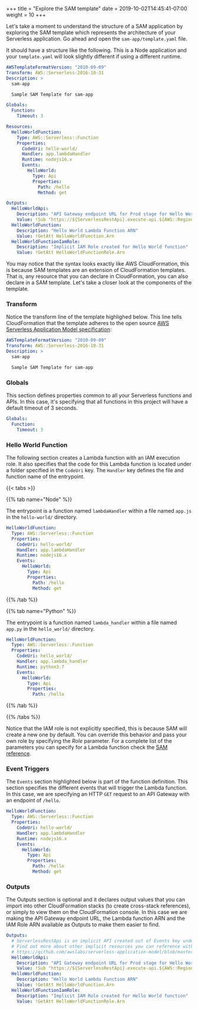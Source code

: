 +++
title = "Explore the SAM template"
date = 2019-10-02T14:45:41-07:00
weight = 10
+++

Let's take a moment to understand the structure of a SAM application by exploring the SAM template
which represents the architecture of your Serverless application. Go ahead and open the
`sam-app/template.yaml` file.

It should have a structure like the following. This is a Node application and your `template.yaml`
will look slightly different if using a different runtime.

```yaml
AWSTemplateFormatVersion: "2010-09-09"
Transform: AWS::Serverless-2016-10-31
Description: >
  sam-app

  Sample SAM Template for sam-app

Globals:
  Function:
    Timeout: 3

Resources:
  HelloWorldFunction:
    Type: AWS::Serverless::Function
    Properties:
      CodeUri: hello-world/
      Handler: app.lambdaHandler
      Runtime: nodejs16.x
      Events:
        HelloWorld:
          Type: Api
          Properties:
            Path: /hello
            Method: get

Outputs:
  HelloWorldApi:
    Description: "API Gateway endpoint URL for Prod stage for Hello World function"
    Value: !Sub "https://${ServerlessRestApi}.execute-api.${AWS::Region}.amazonaws.com/Prod/hello/"
  HelloWorldFunction:
    Description: "Hello World Lambda Function ARN"
    Value: !GetAtt HelloWorldFunction.Arn
  HelloWorldFunctionIamRole:
    Description: "Implicit IAM Role created for Hello World function"
    Value: !GetAtt HelloWorldFunctionRole.Arn
```

You may notice that the syntax looks exactly like AWS CloudFormation, this is because SAM templates are an extension of CloudFormation templates. That is, any resource that you can declare in CloudFormation, you can also declare in a SAM template. Let's take a closer look at the components of the template.

### Transform

Notice the transform line of the template highlighed below. This line tells CloudFormation that
the template adheres to the open source [AWS Serverless Application Model specification](https://github.com/awslabs/serverless-application-model/blob/master/versions/2016-10-31.md):

```yaml {hl_lines=["2"]}
AWSTemplateFormatVersion: "2010-09-09"
Transform: AWS::Serverless-2016-10-31
Description: >
  sam-app

  Sample SAM Template for sam-app
```

### Globals

This section defines properties common to all your Serverless functions and APIs. In this case, it's specifying that all functions in this project will have a default timeout of 3 seconds.

```yaml
Globals:
  Function:
    Timeout: 3
```

### Hello World Function

The following section creates a Lambda function with an IAM execution role. It also specifies that
the code for this Lambda function is located under a folder specified in the `CodeUri` key. The
`Handler` key defines the file and function name of the entrypoint.

{{< tabs >}}

{{% tab name="Node" %}}

The entrypoint is a function named `lambdaHandler` within a file named `app.js` in the
`hello-world/` directory.

```yaml
HelloWorldFunction:
  Type: AWS::Serverless::Function
  Properties:
    CodeUri: hello-world/
    Handler: app.lambdaHandler
    Runtime: nodejs16.x
    Events:
      HelloWorld:
        Type: Api
        Properties:
          Path: /hello
          Method: get
```

{{% /tab %}}

{{% tab name="Python" %}}

The entrypoint is a function named `lambda_handler` within a file named `app.py` in the
`hello_world/` directory.

```yaml
HelloWorldFunction:
  Type: AWS::Serverless::Function
  Properties:
    CodeUri: hello_world/
    Handler: app.lambda_handler
    Runtime: python3.7
    Events:
      HelloWorld:
        Type: Api
        Properties:
          Path: /hello
```

{{% /tab %}}

{{% /tabs %}}

Notice that the IAM role is not explicitly specified, this is because SAM will create a new one by default. You can override this behavior and pass your own role by specifying the _Role_ parameter. For a complete list of the parameters you can specify for a Lambda function check the [SAM reference](https://github.com/awslabs/serverless-application-model/blob/master/versions/2016-10-31.md#awsserverlessfunction).

### Event Triggers

The `Events` section highlighted below is part of the function definition. This section specifies the
different events that will trigger the Lambda function. In this case, we are specifying an HTTP `GET`
request to an API Gateway with an endpoint of `/hello`.

```yaml {hl_lines=["7-12"]}
HelloWorldFunction:
  Type: AWS::Serverless::Function
  Properties:
    CodeUri: hello-world/
    Handler: app.lambdaHandler
    Runtime: nodejs16.x
    Events:
      HelloWorld:
        Type: Api
        Properties:
          Path: /hello
          Method: get
```

### Outputs

The Outputs section is optional and it declares output values that you can import into other
CloudFormation stacks (to create cross-stack references), or simply to view them on the
CloudFormation console. In this case we are making the API Gateway endpoint URL, the Lambda function
ARN and the IAM Role ARN available as Outputs to make them easier to find.

```yaml
Outputs:
  # ServerlessRestApi is an implicit API created out of Events key under Serverless::Function
  # Find out more about other implicit resources you can reference within SAM
  # https://github.com/awslabs/serverless-application-model/blob/master/docs/internals/generated_resources.rst#api
  HelloWorldApi:
    Description: "API Gateway endpoint URL for Prod stage for Hello World function"
    Value: !Sub "https://${ServerlessRestApi}.execute-api.${AWS::Region}.amazonaws.com/Prod/hello/"
  HelloWorldFunction:
    Description: "Hello World Lambda Function ARN"
    Value: !GetAtt HelloWorldFunction.Arn
  HelloWorldFunctionIamRole:
    Description: "Implicit IAM Role created for Hello World function"
    Value: !GetAtt HelloWorldFunctionRole.Arn
```
